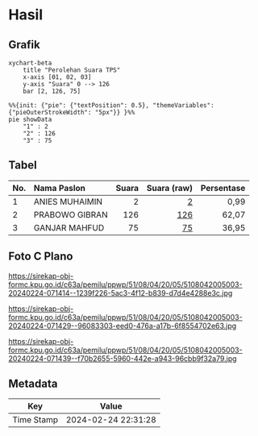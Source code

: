# Hasil

## Grafik

```mermaid
xychart-beta
    title "Perolehan Suara TPS"
    x-axis [01, 02, 03]
    y-axis "Suara" 0 --> 126
    bar [2, 126, 75]
```

```mermaid
%%{init: {"pie": {"textPosition": 0.5}, "themeVariables": {"pieOuterStrokeWidth": "5px"}} }%%
pie showData
    "1" : 2
    "2" : 126
    "3" : 75
```

## Tabel

| No. | Nama Paslon    | Suara | Suara (raw) | Persentase |
|:--- |:-------------- | -----:| -----------:| ----------:|
| 1   | ANIES MUHAIMIN | 2     | [2][p-1]    | 0,99       |
| 2   | PRABOWO GIBRAN | 126   | [126][p-2]  | 62,07      |
| 3   | GANJAR MAHFUD  | 75    | [75][p-3]   | 36,95      |


[p-1]: https://github.com/gigit-pemilu/pemilu-2024-51-bali/blob/main/pilpres/hitung-suara/sub/51-bali/sub/08-buleleng/sub/04-banjar/sub/2005-gesing/sub/003-tps/sub/paslon-1.txt
[p-2]: https://github.com/gigit-pemilu/pemilu-2024-51-bali/blob/main/pilpres/hitung-suara/sub/51-bali/sub/08-buleleng/sub/04-banjar/sub/2005-gesing/sub/003-tps/sub/paslon-2.txt
[p-3]: https://github.com/gigit-pemilu/pemilu-2024-51-bali/blob/main/pilpres/hitung-suara/sub/51-bali/sub/08-buleleng/sub/04-banjar/sub/2005-gesing/sub/003-tps/sub/paslon-3.txt

## Foto C Plano

https://sirekap-obj-formc.kpu.go.id/c63a/pemilu/ppwp/51/08/04/20/05/5108042005003-20240224-071414--1239f226-5ac3-4f12-b839-d7d4e4288e3c.jpg

https://sirekap-obj-formc.kpu.go.id/c63a/pemilu/ppwp/51/08/04/20/05/5108042005003-20240224-071429--96083303-eed0-476a-a17b-6f8554702e63.jpg

https://sirekap-obj-formc.kpu.go.id/c63a/pemilu/ppwp/51/08/04/20/05/5108042005003-20240224-071439--f70b2655-5960-442e-a943-96cbb9f32a79.jpg


## Metadata

| Key        | Value               |
| ---------- | ------------------- |
| Time Stamp | 2024-02-24 22:31:28 |



